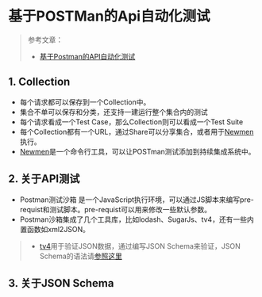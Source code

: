 # 基于POSTMan的Api自动化测试

>参考文章：
>
>- [基于Postman的API自动化测试](https://segmentfault.com/a/1190000005055899)
>


## 1. Collection
- 每个请求都可以保存到一个Collection中。
- 集合不单可以保存和分类，还支持一建运行整个集合内的测试
- 每个请求看成一个Test Case，那么Collection则可以看成一个Test Suite
- 每个Collection都有一个URL，通过Share可以分享集合，或者用于[Newmen](https://www.npmjs.com/package/newman)执行。
- [Newmen](https://www.npmjs.com/package/newman)是一个命令行工具，可以让POSTman测试添加到持续集成系统中。


## 2. 关于API测试
- Postman测试沙箱 是一个JavaScript执行环境，可以通过JS脚本来编写pre-requist和测试脚本。pre-requist可以用来修改一些默认参数。
- Postman沙箱集成了几个工具库，比如lodash、SugarJs、tv4，还有一些内置函数如xml2JSON。
> - [tv4](https://github.com/geraintluff/tv4)用于验证JSON数据，通过编写JSON Schema来验证，JSON Schema的语法请[参照这里](http://json-schema.org/example1.html)

## 3. 关于JSON Schema
